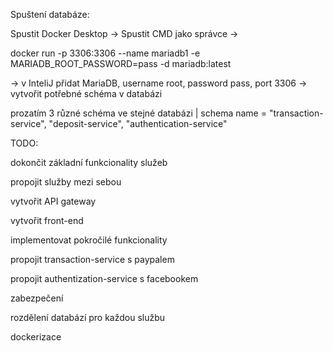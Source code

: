 Spuštení databáze:

Spustit Docker Desktop -> Spustit CMD jako správce ->

docker run -p 3306:3306 --name mariadb1 -e MARIADB_ROOT_PASSWORD=pass -d mariadb:latest

-> v InteliJ přidat MariaDB, username root, password pass, port 3306 -> vytvořit potřebné schéma v databázi

prozatím 3 různé schéma ve stejné databázi | schema name = "transaction-service", "deposit-service", "authentication-service"


TODO:

dokončit základní funkcionality služeb

propojit služby mezi sebou

vytvořit API gateway

vytvořit front-end

implementovat pokročilé funkcionality

propojit transaction-service s paypalem

propojit authentization-service s facebookem

zabezpečení

rozdělení databází pro každou službu

dockerizace
